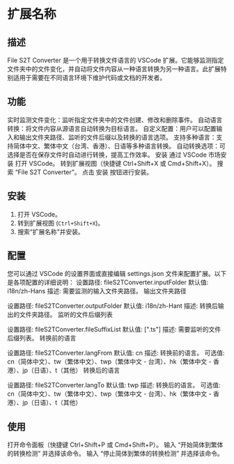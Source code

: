 # 扩展名称

## 描述
File S2T Converter 是一个用于转换文件语言的 VSCode 扩展。它能够监测指定文件夹中的文件变化，并自动将文件内容从一种语言转换为另一种语言。此扩展特别适用于需要在不同语言环境下维护代码或文档的开发者。

## 功能
实时监测文件变化：监听指定文件夹中的文件创建、修改和删除事件。
自动语言转换：将文件内容从源语言自动转换为目标语言。
自定义配置：用户可以配置输入和输出文件夹路径、监听的文件后缀以及转换的语言选项。
支持多种语言：支持简体中文、繁体中文（台湾、香港）、日语等多种语言转换。
自动转换选项：可选择是否在保存文件时自动进行转换，提高工作效率。
安装
通过 VSCode 市场安装
打开 VSCode。
转到扩展视图（快捷键 Ctrl+Shift+X 或 Cmd+Shift+X）。
搜索 “File S2T Converter”。
点击 安装 按钮进行安装。

## 安装
1. 打开 VSCode。
2. 转到扩展视图 (`Ctrl+Shift+X`)。
3. 搜索“扩展名称”并安装。

## 配置
您可以通过 VSCode 的设置界面或直接编辑 settings.json 文件来配置扩展。以下是各项配置的详细说明：
设置路径: fileS2TConverter.inputFolder
默认值: i18n/zh-Hans
描述: 需要监测的输入文件夹路径。
输出文件夹路径

设置路径: fileS2TConverter.outputFolder
默认值: i18n/zh-Hant
描述: 转换后输出的文件夹路径。
监听的文件后缀列表

设置路径: fileS2TConverter.fileSuffixList
默认值: [".ts"]
描述: 需要监听的文件后缀列表。
转换前的语言

设置路径: fileS2TConverter.langFrom
默认值: cn
描述: 转换前的语言。
可选值: cn（简体中文）、tw（繁体中文）、twp（繁体中文 - 台湾）、hk（繁体中文 - 香港）、jp（日语）、t（其他）
转换后的语言

设置路径: fileS2TConverter.langTo
默认值: twp
描述: 转换后的语言。
可选值: cn（简体中文）、tw（繁体中文）、twp（繁体中文 - 台湾）、hk（繁体中文 - 香港）、jp（日语）、t（其他）

## 使用

打开命令面板（快捷键 Ctrl+Shift+P 或 Cmd+Shift+P）。
输入 “开始简体到繁体的转换检测” 并选择该命令。
输入 “停止简体到繁体的转换检测” 并选择该命令。